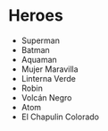 # Heroes

* Superman
* Batman
* Aquaman
* Mujer Maravilla
* Linterna Verde
* Robin
* Volcán Negro
* Atom
* El Chapulin Colorado
